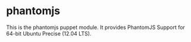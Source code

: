 # phantomjs #

This is the phantomjs puppet module. It provides PhantomJS Support for 64-bit Ubuntu Precise (12.04 LTS).

